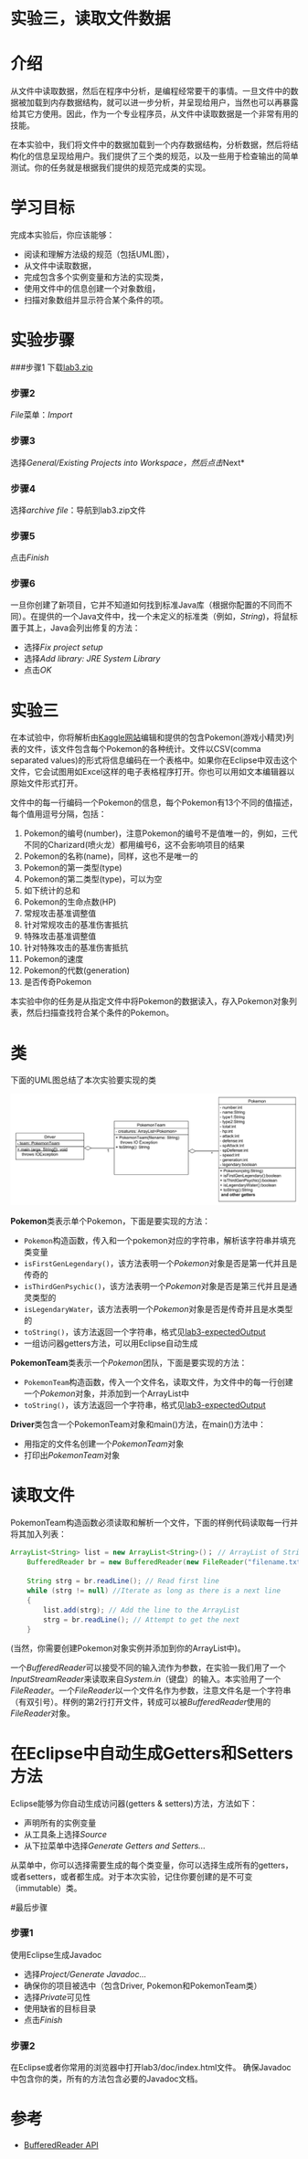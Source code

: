 实验三，读取文件数据
======

# 介绍
从文件中读取数据，然后在程序中分析，是编程经常要干的事情。一旦文件中的数据被加载到内存数据结构，就可以进一步分析，并呈现给用户，当然也可以再暴露给其它方使用。因此，作为一个专业程序员，从文件中读取数据是一个非常有用的技能。

在本实验中，我们将文件中的数据加载到一个内存数据结构，分析数据，然后将结构化的信息呈现给用户。我们提供了三个类的规范，以及一些用于检查输出的简单测试。你的任务就是根据我们提供的规范完成类的实现。

# 学习目标
完成本实验后，你应该能够：
- 阅读和理解方法级的规范（包括UML图），
- 从文件中读取数据，
- 完成包含多个实例变量和方法的实现类，
- 使用文件中的信息创建一个对象数组，
- 扫描对象数组并显示符合某个条件的项。

# 实验步骤

###步骤1
下载[lab3.zip](lab3.zip)

### 步骤2
*File*菜单：*Import*

### 步骤3
选择*General/Existing Projects into Workspace，然后点击*Next*

### 步骤4
选择*archive file*：导航到lab3.zip文件

### 步骤5
点击*Finish*

### 步骤6
一旦你创建了新项目，它并不知道如何找到标准Java库（根据你配置的不同而不同）。在提供的一个Java文件中，找一个未定义的标准类（例如，*String*)，将鼠标置于其上，Java会列出修复的方法：
- 选择*Fix project setup*
- 选择*Add library: JRE System Library*
- 点击*OK*

# 实验三
在本试验中，你将解析由[Kaggle网站](https://www.kaggle.com/abcsds/pokemon)编辑和提供的包含Pokemon(游戏小精灵)列表的文件，该文件包含每个Pokemon的各种统计。文件以CSV(comma separated values)的形式将信息编码在一个表格中。如果你在Eclipse中双击这个文件，它会试图用如Excel这样的电子表格程序打开。你也可以用如文本编辑器以原始文件形式打开。

文件中的每一行编码一个Pokemon的信息，每个Pokemon有13个不同的值描述，每个值用逗号分隔，包括：
1. Pokemon的编号(number)，注意Pokemon的编号不是值唯一的，例如，三代不同的Charizard(喷火龙）都用编号6，这不会影响项目的结果
2. Pokemon的名称(name)，同样，这也不是唯一的
3. Pokemon的第一类型(type)
4. Pokemon的第二类型(type)，可以为空
5. 如下统计的总和
6. Pokemon的生命点数(HP)
7. 常规攻击基准调整值
8. 针对常规攻击的基准伤害抵抗
9. 特殊攻击基准调整值
10. 针对特殊攻击的基准伤害抵抗
11. Pokemon的速度
12. Pokemon的代数(generation)
13. 是否传奇Pokemon

本实验中你的任务是从指定文件中将Pokemon的数据读入，存入Pokemon对象列表，然后扫描查找符合某个条件的Pokemon。

# 类
下面的UML图总结了本次实验要实现的类

![pokemon uml](images/pokemon_uml.png)

**Pokemon**类表示单个Pokemon，下面是要实现的方法：
- `Pokemon`构造函数，传入和一个pokemon对应的字符串，解析该字符串并填充类变量
- `isFirstGenLegendary()`，该方法表明一个*Pokemon*对象是否是第一代并且是传奇的
- `isThirdGenPsychic()`，该方法表明一个*Pokemon*对象是否是第三代并且是通灵类型的
- `isLegendaryWater`，该方法表明一个*Pokemon*对象是否是传奇并且是水类型的
- `toString()`，该方法返回一个字符串，格式见[lab3-expectedOutput](lab3-expectedOutput.md)
- 一组访问器getters方法，可以用Eclipse自动生成

**PokemonTeam**类表示一个*Pokemon*团队，下面是要实现的方法：
- `PokemonTeam`构造函数，传入一个文件名，读取文件，为文件中的每一行创建一个*Pokemon*对象，并添加到一个ArrayList中
- `toString()`，该方法返回一个字符串，格式见[lab3-expectedOutput](lab3-expectedOutput.md)

**Driver**类包含一个PokemonTeam对象和main()方法，在main()方法中：
- 用指定的文件名创建一个*PokemonTeam*对象
- 打印出*PokemonTeam*对象

# 读取文件
PokemonTeam构造函数必须读取和解析一个文件，下面的样例代码读取每一行并将其加入列表：
```java
ArrayList<String> list = new ArrayList<String>()； // ArrayList of Strings
    BufferedReader br = new BufferedReader(new FileReader("filename.txt"));
    
    String strg = br.readLine(); // Read first line
    while (strg != null) //Iterate as long as there is a next line
    {
        list.add(strg); // Add the line to the ArrayList
        strg = br.readLine(); // Attempt to get the next
    }

```
(当然，你需要创建Pokemon对象实例并添加到你的ArrayList中)。

一个*BufferedReader*可以接受不同的输入流作为参数，在实验一我们用了一个*InputStreamReader*来读取来自*System.in*（键盘）的输入。本实验用了一个*FileReader*。一个*FileReader*以一个文件名作为参数，注意文件名是一个字符串（有双引号）。样例的第2行打开文件，转成可以被*BufferedReader*使用的*FileReader*对象。

# 在Eclipse中自动生成Getters和Setters方法

Eclipse能够为你自动生成访问器(getters & setters)方法，方法如下：

- 声明所有的实例变量
- 从工具条上选择*Source*
- 从下拉菜单中选择*Generate Getters and Setters...*

从菜单中，你可以选择需要生成的每个类变量，你可以选择生成所有的getters，或者setters，或者都生成。对于本次实验，记住你要创建的是不可变（immutable）类。

#最后步骤

### 步骤1
使用Eclipse生成Javadoc
- 选择*Project/Generate Javadoc...*
- 确保你的项目被选中（包含Driver, Pokemon和PokemonTeam类）
- 选择*Private*可见性
- 使用缺省的目标目录
- 点击*Finish*


### 步骤2
在Eclipse或者你常用的浏览器中打开lab3/doc/index.html文件。 确保Javadoc中包含你的类，所有的方法包含必要的Javadoc文档。


# 参考
- [BufferedReader API](http://docs.oracle.com/javase/8/docs/api/java/io/BufferedReader.html)



 


